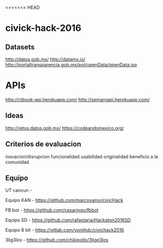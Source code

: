 <<<<<<< HEAD
# civick-hack-2016

## Datasets

http://datos.gob.mx/
http://datamx.io/
http://portaltransparencia.gob.mx/pot/openData/openData.jsp

# APIs
http://ctbook-api.herokuapp.com/
http://semarnapi.herokuapp.com/

## Ideas

http://retos.datos.gob.mx/
https://codeandomexico.org/


## Criterios de evaluacion
inovacion/disrupcion	funcionalidad	usabilidad	originalidad	beneficio a la comunidad

## Equipo

UT cancun - 

Equipo KAN  -   https://github.com/marcosamo/civicHack

FB bot - https://github.com/cesaringo/fbbot

Equipo SD - https://github.com/rafastaria/Hackaton2016SD

Equipo 8 bit - https://gitlab.com/yoniihdc/civichack2016

3lig3los - https://github.com/chikipollo/3lige3los
